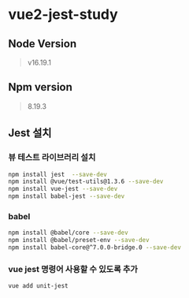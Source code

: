 # vue2-jest-study

## Node Version
> v16.19.1
## Npm version
> 8.19.3

## Jest 설치

### 뷰 테스트 라이브러리 설치
```bash
npm install jest  --save-dev
npm install @vue/test-utils@1.3.6 --save-dev
npm install vue-jest --save-dev
npm install babel-jest --save-dev
```

### babel
```bash
npm install @babel/core --save-dev
npm install @babel/preset-env --save-dev
npm install babel-core@^7.0.0-bridge.0 --save-dev
```

### vue jest 명령어 사용할 수 있도록 추가
```
vue add unit-jest
```
